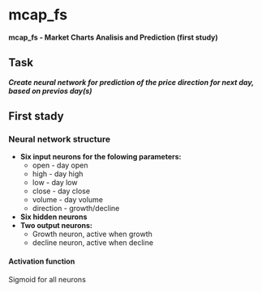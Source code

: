 # mcap_fs #
**mcap_fs - Market Charts Analisis and Prediction (first study)**

## Task ##
***Create neural network for prediction of the price direction for next day, based on previos day(s)***

## First stady ##

### Neural network structure ###

* **Six input neurons for the folowing parameters:**
	* open - day open
	* high - day high
	* low - day low
	* close - day close
	* volume - day volume
	* direction - growth/decline
* **Six hidden neurons**
* **Two output neurons:**
	* Growth neuron, active when growth
	* decline neuron, active when decline

#### Activation function ####
Sigmoid for all neurons
